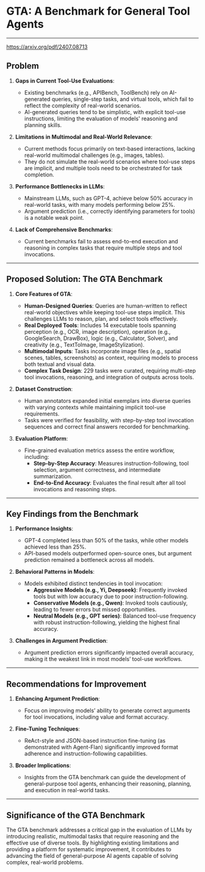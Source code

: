 # GTA: A Benchmark for General Tool Agents

---
https://arxiv.org/pdf/2407.08713
## **Problem**

1. **Gaps in Current Tool-Use Evaluations**:
   - Existing benchmarks (e.g., APIBench, ToolBench) rely on AI-generated queries, single-step tasks, and virtual tools, which fail to reflect the complexity of real-world scenarios.
   - AI-generated queries tend to be simplistic, with explicit tool-use instructions, limiting the evaluation of models' reasoning and planning skills.

2. **Limitations in Multimodal and Real-World Relevance**:
   - Current methods focus primarily on text-based interactions, lacking real-world multimodal challenges (e.g., images, tables).
   - They do not simulate the real-world scenarios where tool-use steps are implicit, and multiple tools need to be orchestrated for task completion.

3. **Performance Bottlenecks in LLMs**:
   - Mainstream LLMs, such as GPT-4, achieve below 50% accuracy in real-world tasks, with many models performing below 25%.
   - Argument prediction (i.e., correctly identifying parameters for tools) is a notable weak point.

4. **Lack of Comprehensive Benchmarks**:
   - Current benchmarks fail to assess end-to-end execution and reasoning in complex tasks that require multiple steps and tool invocations.

---

## **Proposed Solution: The GTA Benchmark**

1. **Core Features of GTA**:
   - **Human-Designed Queries**: Queries are human-written to reflect real-world objectives while keeping tool-use steps implicit. This challenges LLMs to reason, plan, and select tools effectively.
   - **Real Deployed Tools**: Includes 14 executable tools spanning perception (e.g., OCR, image description), operation (e.g., GoogleSearch, DrawBox), logic (e.g., Calculator, Solver), and creativity (e.g., TextToImage, ImageStylization).
   - **Multimodal Inputs**: Tasks incorporate image files (e.g., spatial scenes, tables, screenshots) as context, requiring models to process both textual and visual data.
   - **Complex Task Design**: 229 tasks were curated, requiring multi-step tool invocations, reasoning, and integration of outputs across tools.

2. **Dataset Construction**:
   - Human annotators expanded initial exemplars into diverse queries with varying contexts while maintaining implicit tool-use requirements.
   - Tasks were verified for feasibility, with step-by-step tool invocation sequences and correct final answers recorded for benchmarking.

3. **Evaluation Platform**:
   - Fine-grained evaluation metrics assess the entire workflow, including:
     - **Step-by-Step Accuracy**: Measures instruction-following, tool selection, argument correctness, and intermediate summarization.
     - **End-to-End Accuracy**: Evaluates the final result after all tool invocations and reasoning steps.

---

## **Key Findings from the Benchmark**

1. **Performance Insights**:
   - GPT-4 completed less than 50% of the tasks, while other models achieved less than 25%.
   - API-based models outperformed open-source ones, but argument prediction remained a bottleneck across all models.

2. **Behavioral Patterns in Models**:
   - Models exhibited distinct tendencies in tool invocation:
     - **Aggressive Models (e.g., Yi, Deepseek)**: Frequently invoked tools but with low accuracy due to poor instruction-following.
     - **Conservative Models (e.g., Qwen)**: Invoked tools cautiously, leading to fewer errors but missed opportunities.
     - **Neutral Models (e.g., GPT series)**: Balanced tool-use frequency with robust instruction-following, yielding the highest final accuracy.

3. **Challenges in Argument Prediction**:
   - Argument prediction errors significantly impacted overall accuracy, making it the weakest link in most models’ tool-use workflows.

---

## **Recommendations for Improvement**

1. **Enhancing Argument Prediction**:
   - Focus on improving models’ ability to generate correct arguments for tool invocations, including value and format accuracy.

2. **Fine-Tuning Techniques**:
   - ReAct-style and JSON-based instruction fine-tuning (as demonstrated with Agent-Flan) significantly improved format adherence and instruction-following capabilities.

3. **Broader Implications**:
   - Insights from the GTA benchmark can guide the development of general-purpose tool agents, enhancing their reasoning, planning, and execution in real-world tasks.

---

## **Significance of the GTA Benchmark**

The GTA benchmark addresses a critical gap in the evaluation of LLMs by introducing realistic, multimodal tasks that require reasoning and the effective use of diverse tools. By highlighting existing limitations and providing a platform for systematic improvement, it contributes to advancing the field of general-purpose AI agents capable of solving complex, real-world problems.